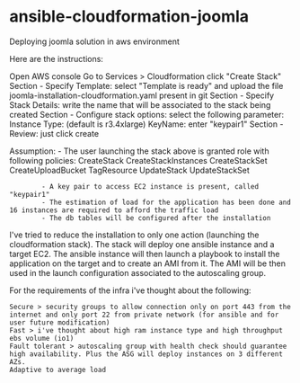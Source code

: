 # ansible-cloudformation-joomla
Deploying joomla solution in aws environment

Here are the instructions:

Open AWS console
Go to Services > Cloudformation
click "Create Stack"
Section - Specify Template: select "Template is ready" and upload the file joomla-installation-cloudformation.yaml present in git
Section - Specify Stack Details: write the name that will be associated to the stack being created
Section - Configure stack options: select the following parameter:
          Instance Type: (default is r3.4xlarge)
          KeyName: enter "keypair1"
Section - Review: just click create

Assumption: - The user launching the stack above is granted role with following policies:
            CreateStack
            CreateStackInstances
            CreateStackSet
            CreateUploadBucket
            TagResource
            UpdateStack
            UpdateStackSet
            
            - A key pair to access EC2 instance is present, called "keypair1"
            - The estimation of load for the application has been done and 16 instances are required to afford the traffic load
            - The db tables will be configured after the installation
            
 I've tried to reduce the installation to only one action (launching the cloudformation stack). The stack will deploy one ansible instance and a target EC2. The ansible instance will then launch a playbook to install the application on the target and to create an AMI from it.
 The AMI will be then used in the launch configuration associated to the autoscaling group.
 
 For the requirements of the infra i've thought about the following:
 
    Secure > security groups to allow connection only on port 443 from the internet and only port 22 from private network (for ansible and for user future modification)
    Fast > i've thought about high ram instance type and high throughput ebs volume (io1)
    Fault tolerant > autoscaling group with health check should guarantee high availability. Plus the ASG will deploy instances on 3 different AZs.
    Adaptive to average load
